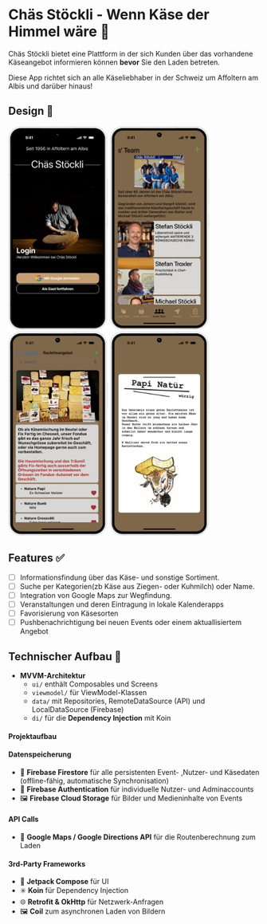 # Chäs Stöckli - Wenn Käse der Himmel wäre 🧀


Chäs Stöckli bietet eine Plattform in der sich Kunden über das vorhandene Käseangebot informieren können **bevor**
Sie den Laden betreten. 
 
Diese App richtet sich an alle Käseliebhaber in der Schweiz um Affoltern am Albis und darüber hinaus!


## Design 🎨

<p>
  <img src="./img/chässtöckli_login.png" width="200">
  <img src="./img/chässtöckli_team.png" width="200">
  <img src="./img/chässtöckli_raclette.png" width="200">
  <img src="./img/chässtöckli_papinatür.png" width="200">
</p>


## Features ✅

- [ ] Informationsfindung über das Käse- und sonstige Sortiment.
- [ ] Suche per Kategorien(zb Käse aus Ziegen- oder Kuhmilch) oder Name.
- [ ] Integration von Google Maps zur Wegfindung.
- [ ] Veranstaltungen und deren Eintragung in lokale Kalenderapps
- [ ] Favorisierung von Käsesorten
- [ ] Pushbenachrichtigung bei neuen Events oder einem aktuallisiertem Angebot

## Technischer Aufbau 🔧

- **MVVM-Architektur**
  - `ui/` enthält Composables und Screens
  - `viewmodel/` für ViewModel-Klassen
  - `data/` mit Repositories, RemoteDataSource (API) und LocalDataSource (Firebase)
  - `di/` für die  **Dependency Injection** mit Koin 


#### Projektaufbau

#### Datenspeicherung

- 🔄 **Firebase Firestore** für alle persistenten Event- ,Nutzer- und Käsedaten (offline-fähig, automatische Synchronisation)
- 🔐 **Firebase Authentication** für individuelle Nutzer- und Adminaccounts 
- 🖼️ **Firebase Cloud Storage** für Bilder und Medieninhalte von Events


#### API Calls

- 📍 **Google Maps  / Google Directions API** für die Routenberechnung zum Laden


#### 3rd-Party Frameworks

- 💎 **Jetpack Compose** für UI
- ✳️ **Koin** für Dependency Injection
- 🌐 **Retrofit & OkHttp** für Netzwerk-Anfragen
- 🖼️ **Coil** zum asynchronen Laden von Bildern

